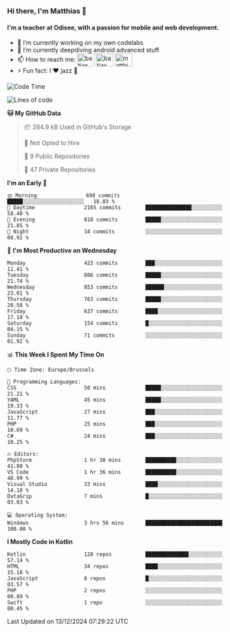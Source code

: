 ### Hi there, I'm Matthias 👋

#### I'm a teacher at Odisee, with a passion for mobile and web development.

- 🔭 I’m currently working on my own codelabs
- 🌱 I’m currently deepdiving android advanced stuff
- 📫 How to reach me: <a href="https://dev.to/batjas" target="_blank"><img align="center" src="https://raw.githubusercontent.com/rahuldkjain/github-profile-readme-generator/master/src/images/icons/Social/devto.svg" alt="batjas" height="30" width="40" /></a>
<a href="https://twitter.com/batjas" target="_blank"><img align="center" src="https://raw.githubusercontent.com/rahuldkjain/github-profile-readme-generator/master/src/images/icons/Social/twitter.svg" alt="batjas" height="30" width="40" /></a>
<a href="https://linkedin.com/in/matthiasdruwé" target="_blank"><img align="center" src="https://raw.githubusercontent.com/rahuldkjain/github-profile-readme-generator/master/src/images/icons/Social/linked-in-alt.svg" alt="matthiasdruwé" height="30" width="40" /></a>
- ⚡ Fun fact: I ❤ jazz 🎷


<!--START_SECTION:waka-->
![Code Time](http://img.shields.io/badge/Code%20Time-1%2C334%20hrs%2036%20mins-blue)

![Lines of code](https://img.shields.io/badge/From%20Hello%20World%20I%27ve%20Written-4.9%20million%20lines%20of%20code-blue)

**🐱 My GitHub Data** 

> 📦 284.9 kB Used in GitHub's Storage 
 > 
> 🚫 Not Opted to Hire
 > 
> 📜 9 Public Repositories 
 > 
> 🔑 47 Private Repositories 
 > 
**I'm an Early 🐤** 

```text
🌞 Morning                698 commits         █████░░░░░░░░░░░░░░░░░░░░   18.83 % 
🌆 Daytime                2165 commits        ███████████████░░░░░░░░░░   58.40 % 
🌃 Evening                810 commits         █████░░░░░░░░░░░░░░░░░░░░   21.85 % 
🌙 Night                  34 commits          ░░░░░░░░░░░░░░░░░░░░░░░░░   00.92 % 
```
📅 **I'm Most Productive on Wednesday** 

```text
Monday                   423 commits         ███░░░░░░░░░░░░░░░░░░░░░░   11.41 % 
Tuesday                  806 commits         █████░░░░░░░░░░░░░░░░░░░░   21.74 % 
Wednesday                853 commits         ██████░░░░░░░░░░░░░░░░░░░   23.01 % 
Thursday                 763 commits         █████░░░░░░░░░░░░░░░░░░░░   20.58 % 
Friday                   637 commits         ████░░░░░░░░░░░░░░░░░░░░░   17.18 % 
Saturday                 154 commits         █░░░░░░░░░░░░░░░░░░░░░░░░   04.15 % 
Sunday                   71 commits          ░░░░░░░░░░░░░░░░░░░░░░░░░   01.92 % 
```


📊 **This Week I Spent My Time On** 

```text
🕑︎ Time Zone: Europe/Brussels

💬 Programming Languages: 
CSS                      50 mins             █████░░░░░░░░░░░░░░░░░░░░   21.21 % 
YAML                     45 mins             █████░░░░░░░░░░░░░░░░░░░░   19.33 % 
JavaScript               27 mins             ███░░░░░░░░░░░░░░░░░░░░░░   11.77 % 
PHP                      25 mins             ███░░░░░░░░░░░░░░░░░░░░░░   10.69 % 
C#                       24 mins             ███░░░░░░░░░░░░░░░░░░░░░░   10.25 % 

🔥 Editors: 
PhpStorm                 1 hr 38 mins        ██████████░░░░░░░░░░░░░░░   41.80 % 
VS Code                  1 hr 36 mins        ██████████░░░░░░░░░░░░░░░   40.99 % 
Visual Studio            33 mins             ████░░░░░░░░░░░░░░░░░░░░░   14.18 % 
DataGrip                 7 mins              █░░░░░░░░░░░░░░░░░░░░░░░░   03.03 % 

💻 Operating System: 
Windows                  3 hrs 56 mins       █████████████████████████   100.00 % 
```

**I Mostly Code in Kotlin** 

```text
Kotlin                   128 repos           ██████████████░░░░░░░░░░░   57.14 % 
HTML                     34 repos            ████░░░░░░░░░░░░░░░░░░░░░   15.18 % 
JavaScript               8 repos             █░░░░░░░░░░░░░░░░░░░░░░░░   03.57 % 
PHP                      2 repos             ░░░░░░░░░░░░░░░░░░░░░░░░░   00.89 % 
Swift                    1 repo              ░░░░░░░░░░░░░░░░░░░░░░░░░   00.45 % 
```




 Last Updated on 13/12/2024 07:29:22 UTC
<!--END_SECTION:waka-->
